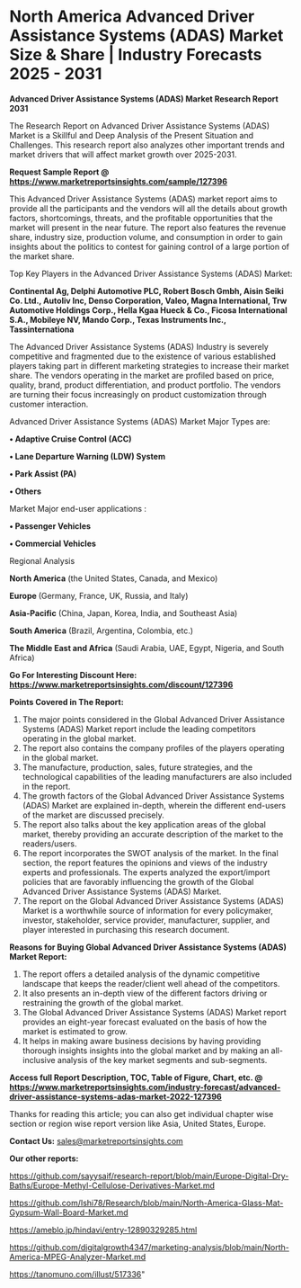# North America Advanced Driver Assistance Systems (ADAS) Market Size & Share | Industry Forecasts 2025 - 2031

<strong>Advanced Driver Assistance Systems (ADAS) Market Research Report 2031</strong>

The Research Report on Advanced Driver Assistance Systems (ADAS) Market is a Skillful and Deep Analysis of the Present Situation and Challenges. This research report also analyzes other important trends and market drivers that will affect market growth over 2025-2031.

<strong>Request Sample Report @ <a href=https://www.marketreportsinsights.com/sample/127396>https://www.marketreportsinsights.com/sample/127396</a></strong>

This Advanced Driver Assistance Systems (ADAS) market report aims to provide all the participants and the vendors will all the details about growth factors, shortcomings, threats, and the profitable opportunities that the market will present in the near future. The report also features the revenue share, industry size, production volume, and consumption in order to gain insights about the politics to contest for gaining control of a large portion of the market share.

Top Key Players in the Advanced Driver Assistance Systems (ADAS) Market:

<strong>Continental Ag, Delphi Automotive PLC, Robert Bosch Gmbh, Aisin Seiki Co. Ltd., Autoliv Inc, Denso Corporation, Valeo, Magna International, Trw Automotive Holdings Corp., Hella Kgaa Hueck & Co., Ficosa International S.A., Mobileye NV, Mando Corp., Texas Instruments Inc., Tassinternationa</strong>

The Advanced Driver Assistance Systems (ADAS) Industry is severely competitive and fragmented due to the existence of various established players taking part in different marketing strategies to increase their market share. The vendors operating in the market are profiled based on price, quality, brand, product differentiation, and product portfolio. The vendors are turning their focus increasingly on product customization through customer interaction.

Advanced Driver Assistance Systems (ADAS) Market Major Types are:

<strong>• Adaptive Cruise Control (ACC)

• Lane Departure Warning (LDW) System

• Park Assist (PA)

• Others</strong>

Market Major end-user applications :

<strong>• Passenger Vehicles

• Commercial Vehicles</strong>

Regional Analysis

</u><strong><b>North America</b></strong> (the United States, Canada, and Mexico)

<strong><b>Europe </b></strong>(Germany, France, UK, Russia, and Italy)

<strong><b>Asia-Pacific</b></strong> (China, Japan, Korea, India, and Southeast Asia)

<strong><b>South America</b></strong> (Brazil, Argentina, Colombia, etc.)

<strong><b>The Middle East and Africa</b></strong> (Saudi Arabia, UAE, Egypt, Nigeria, and South Africa)

<strong>Go For Interesting Discount Here: <a href=https://www.marketreportsinsights.com/discount/127396>https://www.marketreportsinsights.com/discount/127396</a></strong>

<strong>Points Covered in The Report:</strong>
<ol>
  <li>The major points considered in the Global Advanced Driver Assistance Systems (ADAS) Market report include the leading competitors operating in the global market.</li>
  <li>The report also contains the company profiles of the players operating in the global market.</li>
  <li>The manufacture, production, sales, future strategies, and the technological capabilities of the leading manufacturers are also included in the report.</li>
  <li>The growth factors of the Global Advanced Driver Assistance Systems (ADAS) Market are explained in-depth, wherein the different end-users of the market are discussed precisely.</li>
  <li>The report also talks about the key application areas of the global market, thereby providing an accurate description of the market to the readers/users.</li>
  <li>The report incorporates the SWOT analysis of the market. In the final section, the report features the opinions and views of the industry experts and professionals. The experts analyzed the export/import policies that are favorably influencing the growth of the Global Advanced Driver Assistance Systems (ADAS) Market.</li>
  <li>The report on the Global Advanced Driver Assistance Systems (ADAS) Market is a worthwhile source of information for every policymaker, investor, stakeholder, service provider, manufacturer, supplier, and player interested in purchasing this research document.</li>
</ol>
<strong>Reasons for Buying Global Advanced Driver Assistance Systems (ADAS) Market Report:</strong>

<ol>
  <li>The report offers a detailed analysis of the dynamic competitive landscape that keeps the reader/client well ahead of the competitors.</li>
  <li>It also presents an in-depth view of the different factors driving or restraining the growth of the global market.</li>
  <li>The Global Advanced Driver Assistance Systems (ADAS) Market report provides an eight-year forecast evaluated on the basis of how the market is estimated to grow.</li>
  <li>It helps in making aware business decisions by having providing thorough insights insights into the global market and by making an all-inclusive analysis of the key market segments and sub-segments.</li>
</ol>
<strong>Access full Report Description, TOC, Table of Figure, Chart, etc. @ <a href=https://www.marketreportsinsights.com/industry-forecast/advanced-driver-assistance-systems-adas-market-2022-127396>https://www.marketreportsinsights.com/industry-forecast/advanced-driver-assistance-systems-adas-market-2022-127396</a></strong>


Thanks for reading this article; you can also get individual chapter wise section or region wise report version like Asia, United States, Europe.

<strong>Contact Us:</strong>
sales@marketreportsinsights.com

<strong>Our other reports:</strong>

<a href=https://github.com/sayysaif/research-report/blob/main/Europe-Digital-Dry-Baths/Europe-Methyl-Cellulose-Derivatives-Market.md>https://github.com/sayysaif/research-report/blob/main/Europe-Digital-Dry-Baths/Europe-Methyl-Cellulose-Derivatives-Market.md</a>

<a href=https://github.com/Ishi78/Research/blob/main/North-America-Glass-Mat-Gypsum-Wall-Board-Market.md>https://github.com/Ishi78/Research/blob/main/North-America-Glass-Mat-Gypsum-Wall-Board-Market.md</a>

<a href=https://ameblo.jp/hindavi/entry-12890329285.html>https://ameblo.jp/hindavi/entry-12890329285.html</a>

<a href=https://github.com/digitalgrowth4347/marketing-analysis/blob/main/North-America-MPEG-Analyzer-Market.md>https://github.com/digitalgrowth4347/marketing-analysis/blob/main/North-America-MPEG-Analyzer-Market.md</a>

<a href=https://tanomuno.com/illust/517336>https://tanomuno.com/illust/517336</a>"
